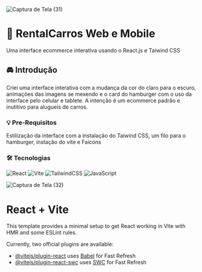 ![Captura de Tela (31)](https://github.com/PauloAquarius0299/carros-aluguel-website/assets/114706743/3dcfd4ec-da11-4576-ab56-add85490034b)

# 🚗 RentalCarros Web e Mobile
Uma interface ecommerce interativa usando o React.js e Taiwind CSS 
## 🚘 Introdução
Criei uma interface interativa com a mudança da cor do claro para o escuro, animações das imagens se mexendo e o card do hamburger com o uso da interface pelo celular e tablete. A intenção é um ecommerce padrão e inutitivo para alugueis de carros.
### 💡  Pre-Requisitos
Estilização da interface com a instalação do Taiwind CSS, um filo para o hamburger, instação do vite e Faicons
### 🛠️ Tecnologias
![React](https://img.shields.io/badge/react-%2320232a.svg?style=for-the-badge&logo=react&logoColor=%2361DAFB)
![Vite](https://img.shields.io/badge/vite-%23646CFF.svg?style=for-the-badge&logo=vite&logoColor=white)
![TailwindCSS](https://img.shields.io/badge/tailwindcss-%2338B2AC.svg?style=for-the-badge&logo=tailwind-css&logoColor=white)
![JavaScript](https://img.shields.io/badge/javascript-%23323330.svg?style=for-the-badge&logo=javascript&logoColor=%23F7DF1E)

![Captura de Tela (32)](https://github.com/PauloAquarius0299/carros-aluguel-website/assets/114706743/9e8fd443-5651-447e-a45c-897af79d9e50)

# React + Vite

This template provides a minimal setup to get React working in Vite with HMR and some ESLint rules.

Currently, two official plugins are available:

- [@vitejs/plugin-react](https://github.com/vitejs/vite-plugin-react/blob/main/packages/plugin-react/README.md) uses [Babel](https://babeljs.io/) for Fast Refresh
- [@vitejs/plugin-react-swc](https://github.com/vitejs/vite-plugin-react-swc) uses [SWC](https://swc.rs/) for Fast Refresh
